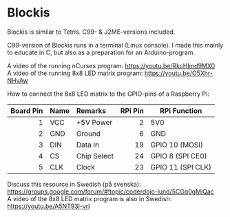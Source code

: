 # Blockis
Blockis is similar to Tetris. C99- &amp; J2ME-versions included.

C99-version of Blockis runs in a terminal (Linux console). I made this mainly
to educate in C, but also as a preparation for an Arduino-program.

A video of the running nCurses program: https://youtu.be/RkcHImd9MX0  
A video of the running 8x8 LED matrix program: https://youtu.be/O5Xhr-NHvAw

How to connect the 8x8 LED matrix to the GPIO-pins of a Raspberry Pi:

| Board Pin | Name | Remarks     | RPi Pin | RPi Function      |
|----------:|:-----|:------------|--------:|-------------------|
| 1         | VCC  | +5V Power   | 2       | 5V0               |
| 2         | GND  | Ground      | 6       | GND               |
| 3         | DIN  | Data In     | 19      | GPIO 10 (MOSI)    |
| 4         | CS   | Chip Select | 24      | GPIO 8 (SPI CE0)  |
| 5         | CLK  | Clock       | 23      | GPIO 11 (SPI CLK) |

Discuss this resource in Swedish (på svenska): https://groups.google.com/forum/#!topic/coderdojo-lund/5CGq0gMiQac  
A video of the 8x8 LED matrix program is also in Swedish: https://youtu.be/A5NT93l-vrI
